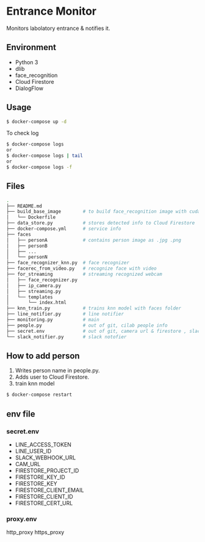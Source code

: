 # Entrance Monitor
Monitors labolatory entrance & notifies it.

## Environment
- Python 3
- dlib
- face_recognition
- Cloud Firestore
- DialogFlow

## Usage
```bash
$ docker-compose up -d
```

To check log
```bash
$ docker-compose logs
or
$ docker-compose logs | tail
or
$ docker-compose logs -f
```

## Files
```bash
.
├── README.md
├── build_base_image        # to build face_recognition image with cuda driver
│   └── Dockerfile
├── data_store.py           # stores detected info to Cloud Firestore
├── docker-compose.yml      # service info
├── faces
│   ├── personA             # contains person image as .jpg .png
│   ├── personB
│   ├── ...
│   └── personN
├── face_recognizer_knn.py  # face recognizer
├── facerec_from_video.py   # recognize face with video
├── for_streaming           # streaming recognized webcam
│   ├── face_recognizer.py
│   ├── ip_camera.py
│   ├── streaming.py
│   └── templates
│       └── index.html
├── knn_train.py            # trains knn model with faces folder
├── line_notifier.py        # line notifier
├── monitoring.py           # main
├── people.py               # out of git, cilab people info
├── secret.env              # out of git, camera url & firestore , slack, line token
└── slack_notifier.py       # slack notofier
```

## How to add person
1. Writes person name in people.py.
1. Adds user to Cloud Firestore.
1. train knn model
```bash
$ docker-compose restart
```

## env file
### secret.env
- LINE_ACCESS_TOKEN
- LINE_USER_ID
- SLACK_WEBHOOK_URL
- CAM_URL
- FIRESTORE_PROJECT_ID
- FIRESTORE_KEY_ID
- FIRESTORE_KEY
- FIRESTORE_CLIENT_EMAIL
- FIRESTORE_CLIENT_ID
- FIRESTORE_CERT_URL

### proxy.env
http_proxy
https_proxy
